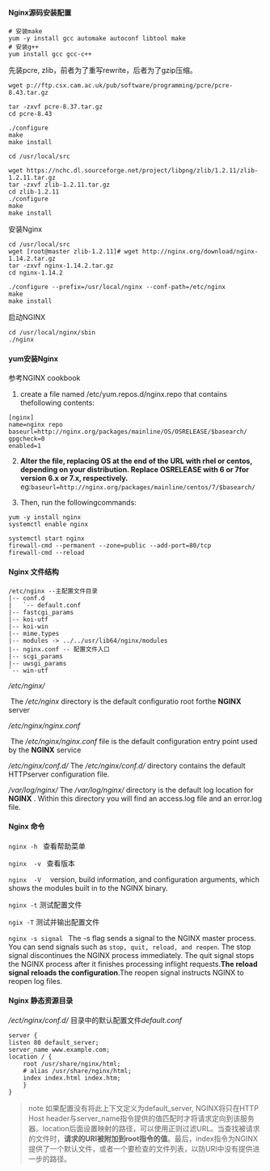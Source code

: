 #### Nginx源码安装配置
```shell
# 安装make
yum -y install gcc automake autoconf libtool make
# 安装g++
yum install gcc gcc-c++
```
先装pcre, zlib，前者为了重写rewrite，后者为了gzip压缩。
```shell
wget p://ftp.csx.cam.ac.uk/pub/software/programming/pcre/pcre-8.43.tar.gz

tar -zxvf pcre-8.37.tar.gz
cd pcre-8.43

./configure
make
make install

```

```shell
cd /usr/local/src
 
wget https://nchc.dl.sourceforge.net/project/libpng/zlib/1.2.11/zlib-1.2.11.tar.gz
tar -zxvf zlib-1.2.11.tar.gz
cd zlib-1.2.11
./configure
make
make install
```
安装Nginx
```shell
cd /usr/local/src
wget [root@master zlib-1.2.11]# wget http://nginx.org/download/nginx-1.14.2.tar.gz
tar -zxvf nginx-1.14.2.tar.gz
cd nginx-1.14.2

./configure --prefix=/usr/local/nginx --conf-path=/etc/nginx
make
make install

```
启动NGINX
```
cd /usr/local/nginx/sbin
./nginx
```

#### yum安装Nginx
参考NGINX cookbook
1. create a file named /etc/yum.repos.d/nginx.repo that contains thefollowing contents:
```
[nginx]
name=nginx repo
baseurl=http://nginx.org/packages/mainline/OS/OSRELEASE/$basearch/
gpgcheck=0
enabled=1
```
2. **Alter the file, replacing OS at the end of the URL with rhel or centos, depending on your distribution. Replace OSRELEASE with 6 or 7for version 6.x or 7.x, respectively.** eg:`baseurl=http://nginx.org/packages/mainline/centos/7/$basearch/`

3. Then, run the followingcommands:
```
yum -y install nginx
systemctl enable nginx

systemctl start nginx
firewall-cmd --permanent --zone=public --add-port=80/tcp
firewall-cmd --reload
```

#### Nginx 文件结构

```
/etc/nginx --主配置文件目录
|-- conf.d
|   `-- default.conf
|-- fastcgi_params
|-- koi-utf
|-- koi-win
|-- mime.types
|-- modules -> ../../usr/lib64/nginx/modules
|-- nginx.conf -- 配置文件入口
|-- scgi_params
|-- uwsgi_params
`-- win-utf
```

*/etc/nginx/*

​		The */etc/nginx*  directory is the default  configuratio root forthe **NGINX** server

*/etc/nginx/nginx.conf*

​		The  */etc/nginx/nginx.conf* file is the default configuration entry point used by the  **NGINX**  service

*/etc/nginx/conf.d/* 
		The  */etc/nginx/conf.d/* directory contains the default HTTPserver configuration file.

*/var/log/nginx/*
The  */var/log/nginx/*  directory is the default log location for **NGINX**  . Within this directory you will find an access.log file and an error.log file.

#### Nginx 命令

`nginx -h `   查看帮助菜单

`nginx  -v `   查看版本

`nginx  -V  `  version, build information, and configuration arguments, which shows the modules built in to the NGINX binary. 

`nginx -t` 测试配置文件

`ngix -T`  测试并输出配置文件

`nginx -s signal ` 
The -s flag sends a signal to the NGINX master process. You can send signals such as `stop, quit, reload, and reopen`. The stop signal discontinues the NGINX process immediately. The quit signal stops the NGINX process after it finishes processing inflight requests.**The reload signal reloads the configuration**.The reopen signal instructs NGINX to reopen log files.

#### Nginx 静态资源目录

*/ect/nginx/conf.d/* 目录中的默认配置文件*default.conf* 

```nginx
server {
listen 80 default_server;
server_name www.example.com;
location / {
    root /usr/share/nginx/html;
    # alias /usr/share/nginx/html;
    index index.html index.htm;
	}
}
```

> note 如果配置没有将此上下文定义为default_server, NGINX将只在HTTP Host header与server_name指令提供的值匹配时才将请求定向到该服务器。location后面设置映射的路径，可以使用正则过滤URL。当查找被请求的文件时，**请求的URI被附加到root指令的值**。最后，index指令为NGINX提供了一个默认文件，或者一个要检查的文件列表，以防URI中没有提供进一步的路径。

